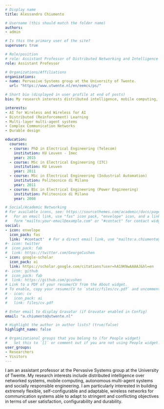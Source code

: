 ```yaml
---
# Display name
title: Alessandro Chiumento

# Username (this should match the folder name)
authors:
- admin

# Is this the primary user of the site?
superuser: true

# Role/position
# role: Assistant Professor of Distributed Networking and Intelligence
role: Assistant Professor

# Organizations/Affiliations
organizations:
- name: Pervasive Systems group at the University of Twente.
  url: "https://www.utwente.nl/en/eemcs/ps/"

# Short bio (displayed in user profile at end of posts)
bio: My research interests distributed intelligence, mobile computing, autonomous multi-agent systems and socially responsible engineering.

interests:
- AI for Wireless and Wireless for AI
- Distributed (Reinforcement) Learning
- Multi-layer multi-agent systems
- Complex Communication Networks
- Durable design

education:
  courses:
  - course: PhD in Electrical Engineering (Telecom)
    institution: KU Leuven - Imec
    year: 2015
  - course: MSc in Electrical Engineering (ITC)
    institution: KU Leuven 
    year: 2011
  - course: MSc in Electrical Engineering (Industrial Automation)
    institution: Politecnico di Milano 
    year: 2011
  - course: BSc in Electrical Engineering (Power Engineering)
    institution: Politecnico di Milano
    year: 2008

# Social/Academic Networking
# For available icons, see: https://sourcethemes.com/academic/docs/page-builder/#icons
#   For an email link, use "fas" icon pack, "envelope" icon, and a link in the
#   form "mailto:your-email@example.com" or "#contact" for contact widget.
social:
- icon: envelope
  icon_pack: fas
  link: '#contact'  # For a direct email link, use "mailto:a.chiumento@utwente.nl".
#- icon: twitter
#  icon_pack: fab
#  link: https://twitter.com/GeorgeCushen
- icon: google-scholar
  icon_pack: ai
  link: https://scholar.google.com/citations?user=hA19KNwAAAAJ&hl=en
#- icon: github
#  icon_pack: fab
#  link: https://github.com/gcushen
# Link to a PDF of your resume/CV from the About widget.
# To enable, copy your resume/CV to `static/files/cv.pdf` and uncomment the lines below.
# - icon: cv
#   icon_pack: ai
#   link: files/cv.pdf

# Enter email to display Gravatar (if Gravatar enabled in Config)
email: "a.chiumento@utwente.nl"

# Highlight the author in author lists? (true/false)
highlight_name: false

# Organizational groups that you belong to (for People widget)
#   Set this to `[]` or comment out if you are not using People widget.
user_groups:
- Researchers
- Visitors
---
```


I am an assistant professor at the Pervasive Systems group at the University of Twente. My research interests include distributed intelligence over networked systems, mobile computing, autonomous multi-agent systems and socially responsible engineering. I am particularly interested in building extremely flexible, self-configurable and adaptable, wireless networks for communication systems able to adapt to stringent and conflicting objectives in terms of user satisfaction, configurability and durability.
